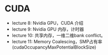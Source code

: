 # CUDA

* lecture 8: Nvidia GPU，CUDA 介绍
* lecture 9: Nvidia GPU 内存，计时器
* lecture 10: 共享内存，一维二维bank conflict。
* lecture 11: Memory Coalescing，SMP占有率 (cudaOccupancyMaxPotentialBlockSize)
